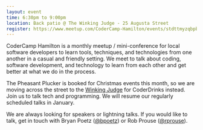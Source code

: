 ```yaml
---
layout: event
time: 6:30pm to 9:00pm
location: Back patio @ The Winking Judge - 25 Augusta Street
register: https://www.meetup.com/CoderCamp-Hamilton/events/stdttmyzqbpb/
---
```


CoderCamp Hamilton is a monthly meetup / mini-conference for local software developers to learn tools, techniques, and technologies from one another in a casual and friendly setting. We meet to talk about coding, software development, and technology to learn from each other and get better at what we do in the process.

The Pheasant Plucker is booked for Christmas events this month, so we are moving across the street to the [Winking Judge](http://www.winkingjudge.com/) for CoderDrinks instead. Join us to talk tech and programming. We will resume our regularly scheduled talks in January.

We are always looking for speakers or lightning talks. If you would like to talk, get in touch with Bryan Poetz ([@bpoetz](https://twitter.com/bpoetz)) or Rob Prouse ([@rprouse](https://twitter.com/rprouse)).
